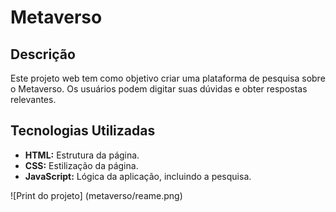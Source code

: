 # Metaverso

## Descrição
Este projeto web tem como objetivo criar uma plataforma de pesquisa sobre o Metaverso. Os usuários podem digitar suas dúvidas e obter respostas relevantes.

## Tecnologias Utilizadas
* **HTML:** Estrutura da página.
* **CSS:** Estilização da página.
* **JavaScript:** Lógica da aplicação, incluindo a pesquisa.

![Print do projeto] (metaverso/reame.png)


